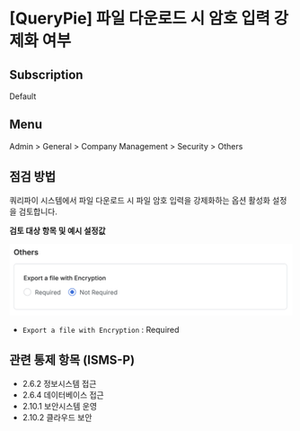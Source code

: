 # [QueryPie] 파일 다운로드 시 암호 입력 강제화 여부

## Subscription 
Default

## Menu 
Admin > General > Company Management > Security > Others

## 점검 방법 
쿼리파이 시스템에서 파일 다운로드 시 파일 암호 입력을 강제화하는 옵션 활성화 설정을 검토합니다.

**검토 대상 항목 및 예시 설정값**

![Others](images/others.png)
- `Export a file with Encryption` : Required

## 관련 통제 항목 (ISMS-P)
- 2.6.2 정보시스템 접근
- 2.6.4 데이터베이스 접근
- 2.10.1 보안시스템 운영
- 2.10.2 클라우드 보안